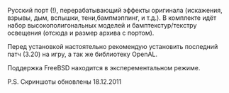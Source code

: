 Русский порт (!), перерабатывающий эффекты оригинала (искажения, взрывы, дым, вспышки, тени,бампмэппинг, и т.д.). В комплекте идёт набор высокополигональных моделей и бамптекстур/текстру освещения (отсюда и размер архива с портом).  
  
Перед установкой настоятельно рекомендую установить последний патч (3.20) на игру, а так же библиотеку OpenAL.

Поддержка FreeBSD находится в эксперементальном режиме.

P.S. Скриншоты обновлены 18.12.2011